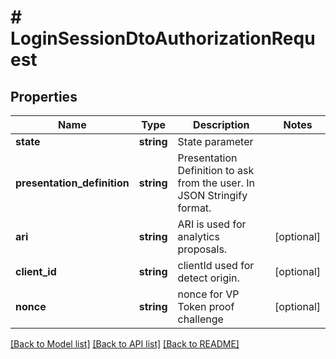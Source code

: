 # # LoginSessionDtoAuthorizationRequest

## Properties

| Name                        | Type       | Description                                                             | Notes      |
| --------------------------- | ---------- | ----------------------------------------------------------------------- | ---------- |
| **state**                   | **string** | State parameter                                                         |
| **presentation_definition** | **string** | Presentation Definition to ask from the user. In JSON Stringify format. |
| **ari**                     | **string** | ARI is used for analytics proposals.                                    | [optional] |
| **client_id**               | **string** | clientId used for detect origin.                                        | [optional] |
| **nonce**                   | **string** | nonce for VP Token proof challenge                                      | [optional] |

[[Back to Model list]](../../README.md#models) [[Back to API list]](../../README.md#endpoints) [[Back to README]](../../README.md)
